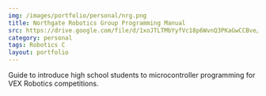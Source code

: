 ```yaml
---
img: /images/portfolio/personal/nrg.png
title: Northgate Robotics Group Programming Manual
src: https://drive.google.com/file/d/1xoJTLTMbYyfVc18p6WvnQ3PKaGwCCBve/view?usp=sharing
category: personal
tags: Robotics C
layout: portfolio
---
```

Guide to introduce high school students to microcontroller
programming for VEX Robotics competitions.